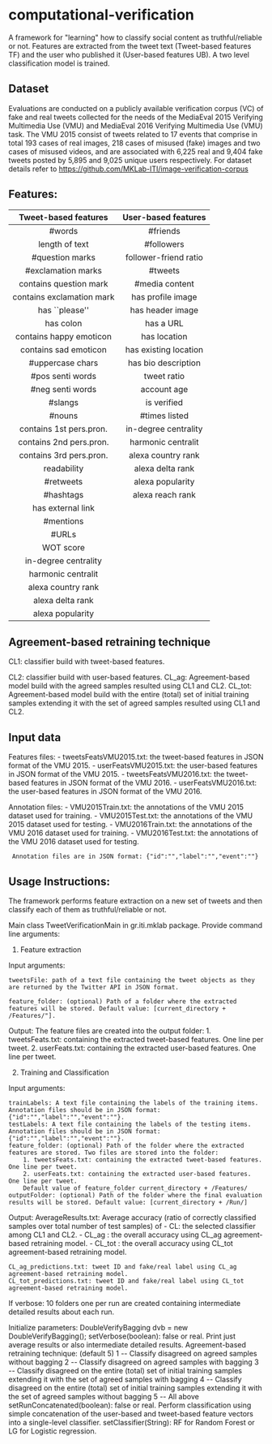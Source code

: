computational-verification
==========================

A framework for "learning" how to classify social content as truthful/reliable or not. 
Features are extracted from the tweet text (Tweet-based features TF) and the user who published it (User-based features UB). 
A two level classification model is trained. 

Dataset
--------
Evaluations are conducted on a publicly available verification corpus (VC) of fake and real tweets collected for the needs of the MediaEval 2015 Verifying Multimedia Use (VMU) and MediaEval 2016 Verifying Multimedia Use (VMU) task. 
The VMU 2015 consist of tweets related to 17 events that comprise in total 193 cases of real images, 218 cases of misused (fake) images and two cases of misused videos, and are associated with 6,225 real
and 9,404 fake tweets posted by 5,895 and 9,025 unique users respectively. For dataset details refer to https://github.com/MKLab-ITI/image-verification-corpus

Features:
---------
| Tweet-based features | User-based features |
| :---: | :---:|
| #words |  #friends |
| length of text | #followers |
| #question marks | follower-friend ratio |
| #exclamation marks | #tweets|
| contains question mark | #media content|
| contains exclamation mark | has profile image |
| has ``please'' | has header image |
| has colon | has a URL |
| contains happy emoticon | has location|
| contains sad emoticon | has existing location|
| #uppercase chars | has bio description |
| #pos senti words |  tweet ratio |
| #neg senti words | account age |
| #slangs | is verified |
| #nouns | #times listed | WOT score |
| contains 1st pers.pron. | in-degree centrality|
| contains 2nd pers.pron. | harmonic centralit |
| contains 3rd pers.pron. | alexa country rank |
| readability | alexa delta rank | 
| #retweets | alexa popularity |
| #hashtags | alexa reach rank |
| has external link |
| #mentions |
| #URLs |
| WOT score |
| in-degree centrality |
| harmonic centralit |
| alexa country rank |
| alexa delta rank |
| alexa popularity |

Agreement-based retraining technique
------------------------------------
CL1: classifier build with tweet-based features.

CL2: classifier build with user-based features.
CL_ag: Agreement-based model build with the agreed samples resulted using CL1 and CL2.
CL_tot:  Agreement-based model build with the entire (total) set of initial training samples extending it with the set of agreed samples resulted using CL1 and CL2.

Input data
-----------
Features files:
	- tweetsFeatsVMU2015.txt: the tweet-based features in JSON format of the VMU 2015. 
	- userFeatsVMU2015.txt: the user-based features in JSON format of the VMU 2015. 
	- tweetsFeatsVMU2016.txt: the tweet-based features in JSON format of the VMU 2016. 
	- userFeatsVMU2016.txt: the user-based features in JSON format of the VMU 2016. 	
	
Annotation files:
	- VMU2015Train.txt: the annotations of the VMU 2015 dataset used for training.
	- VMU2015Test.txt: the annotations of the VMU 2015 dataset used for testing.
	- VMU2016Train.txt: the annotations of the VMU 2016 dataset used for training.
	- VMU2016Test.txt: the annotations of the VMU 2016 dataset used for testing.
	
	 Annotation files are in JSON format: {"id":"","label":"","event":""}


Usage Instructions:
------------------
The framework performs feature extraction on a new set of tweets and then classify each of them as truthful/reliable or not. 

Main class TweetVerificationMain in gr.iti.mklab package. Provide command line arguments:

1. Feature extraction

Input arguments:

	tweetsFile: path of a text file containing the tweet objects as they are returned by the Twitter API in JSON format.

	feature_folder: (optional) Path of a folder where the extracted features will be stored. Default value: [current_directory + /Features/"].
			
Output:
		The feature files are created into the output folder:
    		1. tweetsFeats.txt: containing the extracted tweet-based features. One line per tweet.
			2. userFeats.txt: containing the extracted user-based features. One line per tweet.

2. Training and Classification

Input arguments:
	
	trainLabels: A text file containing the labels of the training items. Annotation files should be in JSON format: {"id":"","label":"","event":""}.
	testLabels: A text file containing the labels of the testing items. Annotation files should be in JSON format: {"id":"","label":"","event":""}.
	feature_folder: (optional) Path of the folder where the extracted features are stored. Two files are stored into the folder:
		1. tweetsFeats.txt: containing the extracted tweet-based features. One line per tweet.
		2. userFeats.txt: containing the extracted user-based features. One line per tweet.
    	Default value of feature_folder current_directory + /Features/
	outputFolder: (optional) Path of the folder where the final evaluation results will be stored. Default value: [current_directory + /Run/]

Output: 
	AverageResults.txt: Average accuracy (ratio of correctly classified samples over total number of test samples) of 
		- CL: the selected classifier among CL1 and CL2.
		- CL_ag : the overall accuracy using CL_ag agreement-based retraining model.
		- CL_tot : the overall accuracy using CL_tot agreement-based retraining model.
	
	CL_ag_predictions.txt: tweet ID and fake/real label using CL_ag agreement-based retraining model.
	CL_tot_predictions.txt: tweet ID and fake/real label using CL_tot agreement-based retraining model.
	
If verbose:
	10 folders one per run are created containing intermediate detailed results about each run.
	
Initialize parameters:
	DoubleVerifyBagging dvb = new DoubleVerifyBagging();
	setVerbose(boolean): false or real. Print just average results or also intermediate detailed results.
	Agreement-based retraining technique: (default 5)
		1 -- Classify disagreed on agreed samples without bagging
		2 -- Classify disagreed on agreed samples with bagging
		3 -- Classify disagreed on the entire (total) set of initial training samples extending it with the set of agreed samples with bagging 
   		4 -- Classify disagreed on the entire (total) set of initial training samples extending it with the set of agreed samples without bagging 
    	5 -- All above 	
	setRunConcatenated(boolean): false or real. Perform classification using simple concatenation of the user-based and tweet-based feature vectors into a single-level classifier.
	setClassifier(String): RF for Random Forest or LG for Logistic regression.
	
